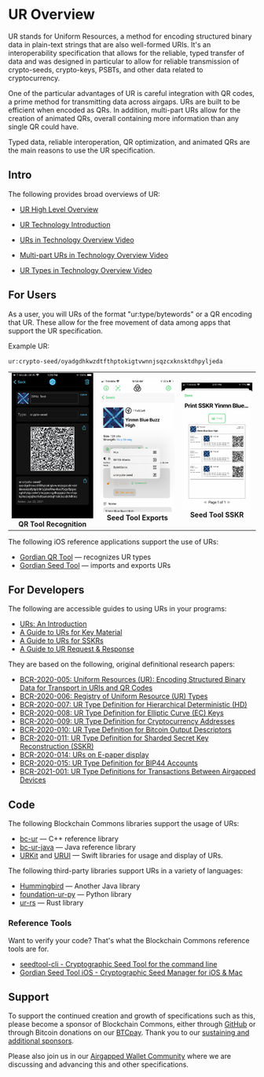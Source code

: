 # UR Overview

UR stands for Uniform Resources, a method for encoding structured binary data in plain-text strings that are also well-formed URIs. It's an interoperability specification that allows for the reliable, typed transfer of data and was designed in particular to allow for reliable transmission of crypto-seeds, crypto-keys, PSBTs, and other data related to cryptocurrency.

One of the particular advantages of UR is careful integration with QR codes, a prime method for transmitting data across airgaps. URs are built to be efficient when encoded as QRs. In addition, multi-part URs allow for the creation of animated QRs, overall containing more information than any single QR could have.

Typed data, reliable interoperation, QR optimization, and animated QRs are the main reasons to use the UR specification.

## Intro

The following provides broad overviews of UR:

* [UR High Level Overview](https://www.blockchaincommons.com/projects/Blockchain-Commons-URs-Support-Airgapped-PSBTs/)
* [UR Technology Introduction](https://github.com/BlockchainCommons/crypto-commons/blob/master/Docs/ur-1-overview.md)

* [URs in Technology Overview Video](https://www.youtube.com/watch?v=RYgOFSdUqWY&t=1198s)
* [Multi-part URs in Technology Overview Video](https://www.youtube.com/watch?v=RYgOFSdUqWY&t=1373s)
* [UR Types in Technology Overview Video](https://www.youtube.com/watch?v=RYgOFSdUqWY&t=1464s)

## For Users

As a user, you will URs of the format "ur:type/bytewords" or a QR encoding that UR. These allow for the free movement of data among apps that support the UR specification.

Example UR:
```
ur:crypto-seed/oyadgdhkwzdtfthptokigtvwnnjsqzcxknsktdhpyljeda
```

<div align="center">
  <table border=0>
    <tr>
      <td>
        <a href="https://github.com/BlockchainCommons/GordianQRTool-iOS/blob/master/images/qr-seed.jpeg"><img src="https://github.com/BlockchainCommons/GordianQRTool-iOS/blob/master/images/qr-seed.jpeg" width=250></a> 
        <br><div align="center"><b>QR Tool Recognition</b></div>
      </center></td>
      <td>
        <a href="https://github.com/BlockchainCommons/GordianSeedTool-iOS/blob/master/images/st-export.jpeg"><img src="https://github.com/BlockchainCommons/GordianSeedTool-iOS/blob/master/images/st-export.jpeg" width=250></a> 
        <br><div align="center"><b>Seed Tool Exports</b></div>
      </center></td>
      <td>     
        <a href="https://github.com/BlockchainCommons/GordianSeedTool-iOS/blob/master/images/st-sskr-expor-3.jpeg"><img src="https://github.com/BlockchainCommons/GordianSeedTool-iOS/blob/master/images/st-sskr-expor-3.jpeg" width=250></a> 
        <br><div align="center"><b>Seed Tool SSKR</b></div>
      </center></td>
    </tr>
  </table>
</div>
The following iOS reference applications support the use of URs:

* [Gordian QR Tool](https://apps.apple.com/us/app/gordian-qr-tool/id1506851070) — recognizes UR types
* [Gordian Seed Tool](https://apps.apple.com/us/app/gordian-seed-tool/id1545088229) — imports and exports URs

## For Developers

The following are accessible guides to using URs in your programs:

* [URs: An Introduction](https://github.com/BlockchainCommons/crypto-commons/blob/master/Docs/ur-1-overview.md)
* [A Guide to URs for Key Material](https://github.com/BlockchainCommons/crypto-commons/blob/master/Docs/ur-2-keys.md)
* [A Guide to URs for SSKRs](https://github.com/BlockchainCommons/crypto-commons/blob/master/Docs/ur-3-sskrs.md)
* [A Guide to UR Request & Response](https://github.com/BlockchainCommons/crypto-commons/blob/master/Docs/ur-99-request-response.md)

They are based on the following, original definitional research papers:

* [BCR-2020-005: Uniform Resources (UR): Encoding Structured Binary Data for Transport in URIs and QR Codes](https://github.com/BlockchainCommons/Research/blob/master/papers/bcr-2020-005-ur.md)
* [BCR-2020-006:	Registry of Uniform Resource (UR) Types](https://github.com/BlockchainCommons/Research/blob/master/papers/bcr-2020-006-urtypes.md)
* [BCR-2020-007: UR Type Definition for Hierarchical Deterministic (HD)](https://github.com/BlockchainCommons/Research/blob/master/papers/bcr-2020-007-hdkey.md)
* [BCR-2020-008: UR Type Definition for Elliptic Curve (EC) Keys](https://github.com/BlockchainCommons/Research/blob/master/papers/bcr-2020-008-eckey.md)
* [BCR-2020-009: UR Type Definition for Cryptocurrency Addresses](https://github.com/BlockchainCommons/Research/blob/master/papers/bcr-2020-009-address.md)
* [BCR-2020-010: UR Type Definition for Bitcoin Output Descriptors](https://github.com/BlockchainCommons/Research/blob/master/papers/bcr-2020-010-output-desc.md)
* [BCR-2020-011: UR Type Definition for Sharded Secret Key Reconstruction (SSKR)](https://github.com/BlockchainCommons/Research/blob/master/papers/bcr-2020-011-sskr.md)
* [BCR-2020-014: URs on E-paper display](https://github.com/BlockchainCommons/Research/blob/master/papers/bcr-2020-014-urs-on-epaper.md)
* [BCR-2020-015: UR Type Definition for BIP44 Accounts](https://github.com/BlockchainCommons/Research/blob/master/papers/bcr-2020-015-account.md)
* [BCR-2021-001: UR Type Definitions for Transactions Between Airgapped Devices](https://github.com/BlockchainCommons/Research/blob/master/papers/bcr-2021-001-request.md)

## Code

The following Blockchain Commons libraries support the usage of URs:

* [bc-ur](https://github.com/BlockchainCommons/bc-ur) — C++ reference library
* [bc-ur-java](https://github.com/BlockchainCommons/bc-ur-java) — Java reference library
* [URKit](https://github.com/BlockchainCommons/URKit) and [URUI](https://github.com/BlockchainCommons/URUI) — Swift libraries for usage and display of URs.

The following third-party libraries support URs in a variety of languages:

* [Hummingbird](https://github.com/sparrowwallet/hummingbird) — Another Java library
* [foundation-ur-py](https://github.com/Foundation-Devices/foundation-ur-py) — Python library
* [ur-rs](https://github.com/dspicher/ur-rs) — Rust library

### Reference Tools

Want to verify your code? That's what the Blockchain Commons reference tools are for.

* [seedtool-cli - Cryptographic Seed Tool for the command line](https://github.com/BlockchainCommons/seedtool-cli)
* [Gordian Seed Tool iOS - Cryptographic Seed Manager for iOS & Mac](https://github.com/BlockchainCommons/GordianSeedTool-iOS)

## Support

To support the continued creation and growth of specifications such as this, please become a sponsor of Blockchain Commons, either through [GitHub](https://github.com/sponsors/BlockchainCommons) or through Bitcoin donations on our [BTCpay](https://btcpay.blockchaincommons.com/). Thank you to our [sustaining and additional sponsors](https://www.blockchaincommons.com/sponsors.html).

Please also join us in our [Airgapped Wallet Community](https://github.com/BlockchainCommons/Airgapped-Wallet-Community/discussions) where we are discussing and advancing this and other specifications.
